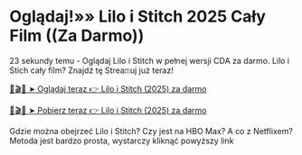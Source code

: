 # Oglądaj!»» Lilo i Stitch 2025 Cały Film ((Za Darmo))

23 sekundy temu - Oglądaj Lilo i Stitch w pełnej wersji CDA za darmo. Lilo i Stich cały film? Znajdź tę Strea𝚖uj już teraz!

[📀🎬📱 ➤ Oglądaj teraz 👉 Lilo i Stitch (2025) za darmo](https://streamzy.fun/pl/movie/552524/lilo-stitch-gitver)

[📀🎬📱 ➤ Pobierz teraz 👉 Lilo i Stitch (2025) za darmo](https://streamzy.fun/pl/movie/552524/lilo-stitch-gitver)

Gdzie można obejrzeć Lilo i Stitch? Czy jest na HBO Max? A co z Netflixem? Metoda jest bardzo prosta, wystarczy kliknąć powyższy link
